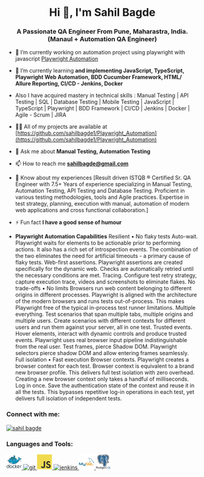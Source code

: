 <h1 align="center">Hi 👋, I'm Sahil Bagde</h1>
<h3 align="center">A Passionate QA Engineer From Pune, Maharastra, India. (Manaul + Automation QA Engineer)</h3>

- 🔭 I’m currently working on automation project using playwright with javascript [Playwright Automation](https://github.com/sahilbagde1/Playwright_Automation)

- 🌱 I’m currently learning **and implementing JavaScript, TypeScript, Playwright Web Automation, BDD Cucumber Framework, HTML/ Allure Reporting, CI/CD - Jenkins, Docker**
- Also I have acquired mastery in technical skills : Manual Testing | API Testing | SQL | Database Testing | Mobile Testing | JavaScript | TypeScript | Playwright | BDD Framework | CI/CD | Jenkins | Docker | 
  Agile - Scrum | JIRA


- 👨‍💻 All of my projects are available at [https://github.com/sahilbagde1/Playwright_Automation](https://github.com/sahilbagde1/Playwright_Automation)

- 💬 Ask me about **Manual Testing, Automation Testing**

- 📫 How to reach me **sahilbagde@gmail.com**

- 📄 Know about my experiences [Result driven ISTQB ® Certified Sr. QA Engineer with 7.5+ Years of experience specializing in Manual Testing, Automation Testing, API Testing and Database Testing. Proficient in various testing methodologies, tools and Agile practices. Expertise in test strategy, planning, execution with manual, automation of modern web applications and cross functional collaboration.]

- ⚡ Fun fact **I have a good sense of humour**

- **Playwright Automation Capabilities**
Resilient • No flaky tests
Auto-wait. Playwright waits for elements to be actionable prior to performing actions. It also has a rich set of introspection events. The combination of the two eliminates the need for artificial timeouts - a primary cause of flaky tests.
Web-first assertions. Playwright assertions are created specifically for the dynamic web. Checks are automatically retried until the necessary conditions are met.
Tracing. Configure test retry strategy, capture execution trace, videos and screenshots to eliminate flakes.
No trade-offs • No limits
Browsers run web content belonging to different origins in different processes. Playwright is aligned with the architecture of the modern browsers and runs tests out-of-process. This makes Playwright free of the typical in-process test runner limitations.
Multiple everything. Test scenarios that span multiple tabs, multiple origins and multiple users. Create scenarios with different contexts for different users and run them against your server, all in one test.
Trusted events. Hover elements, interact with dynamic controls and produce trusted events. Playwright uses real browser input pipeline indistinguishable from the real user.
Test frames, pierce Shadow DOM. Playwright selectors pierce shadow DOM and allow entering frames seamlessly.
Full isolation • Fast execution
Browser contexts. Playwright creates a browser context for each test. Browser context is equivalent to a brand new browser profile. This delivers full test isolation with zero overhead. Creating a new browser context only takes a handful of milliseconds.
Log in once. Save the authentication state of the context and reuse it in all the tests. This bypasses repetitive log-in operations in each test, yet delivers full isolation of independent tests.

<h3 align="left">Connect with me:</h3>
<p align="left">
<a href="https://linkedin.com/in/sahil bagde" target="blank"><img align="center" src="https://raw.githubusercontent.com/rahuldkjain/github-profile-readme-generator/master/src/images/icons/Social/linked-in-alt.svg" alt="sahil bagde" height="30" width="40" /></a>
</p>

<h3 align="left">Languages and Tools:</h3>
<p align="left"> <a href="https://www.docker.com/" target="_blank" rel="noreferrer"> <img src="https://raw.githubusercontent.com/devicons/devicon/master/icons/docker/docker-original-wordmark.svg" alt="docker" width="40" height="40"/> </a> <a href="https://git-scm.com/" target="_blank" rel="noreferrer"> <img src="https://www.vectorlogo.zone/logos/git-scm/git-scm-icon.svg" alt="git" width="40" height="40"/> </a> <a href="https://developer.mozilla.org/en-US/docs/Web/JavaScript" target="_blank" rel="noreferrer"> <img src="https://raw.githubusercontent.com/devicons/devicon/master/icons/javascript/javascript-original.svg" alt="javascript" width="40" height="40"/> </a> <a href="https://www.jenkins.io" target="_blank" rel="noreferrer"> <img src="https://www.vectorlogo.zone/logos/jenkins/jenkins-icon.svg" alt="jenkins" width="40" height="40"/> </a> <a href="https://www.mysql.com/" target="_blank" rel="noreferrer"> <img src="https://raw.githubusercontent.com/devicons/devicon/master/icons/mysql/mysql-original-wordmark.svg" alt="mysql" width="40" height="40"/> </a> <a href="https://www.postgresql.org" target="_blank" rel="noreferrer"> <img src="https://raw.githubusercontent.com/devicons/devicon/master/icons/postgresql/postgresql-original-wordmark.svg" alt="postgresql" width="40" height="40"/> </a> </p>
